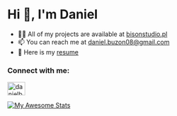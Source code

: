 <h1>Hi 👋, I'm Daniel</h1>

 <div>
  <ul>
  <li>
    👨‍💻 All of my projects are available at <a href="https://www.bisonstudio.pl/">bisonstudio.pl</a>
  </li>
    <li>
      📫 You can reach me at <a href = "mailto: daniel.buzon08@gmail.com">daniel.buzon08@gmail.com</a>
  </li>
    <li>
      📄 Here is my <a href="buzon.cv">resume</a>
  </li>
<ul>
  </div>


 <div>
   <h3>Connect with me:</h3>
    <p>
      <a href="https://linkedin.com/in/danielbuzon" target="blank"><img align="center" src="https://raw.githubusercontent.com/rahuldkjain/github-profile-readme-generator/master/src/images/icons/Social/linked-in-alt.svg" alt="danielbuzon" height="30" width="40" /></a>
    </p>
 </div>


  [![My Awesome Stats](https://awesome-github-stats.azurewebsites.net/user-stats/dencs08?cardType=level&theme=cobalt)](https://git.io/awesome-stats-card)


<!---
dencs08/dencs08 is a ✨ special ✨ repository because its `README.md` (this file) appears on your GitHub profile.
You can click the Preview link to take a look at your changes.
--->
